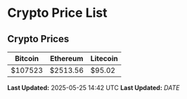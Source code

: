 # Crypto Price List

## Crypto Prices
| Bitcoin | Ethereum | Litecoin |
| ------- | -------- | -------- |
| $107523 | $2513.56 | $95.02 |
**Last Updated:** 2025-05-25 14:42 UTC
**Last Updated:** $DATE$
